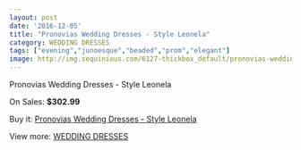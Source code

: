 ```yaml
---
layout: post
date: '2016-12-05'
title: "Pronovias Wedding Dresses - Style Leonela"
category: WEDDING DRESSES
tags: ["evening","junoesque","beaded","prom","elegant"]
image: http://img.sequinious.com/6127-thickbox_default/pronovias-wedding-dresses-style-leonela.jpg
---
```

Pronovias Wedding Dresses - Style Leonela

On Sales: **$302.99**
<a href="https://www.sequinious.com/wedding-dresses/2514-pronovias-wedding-dresses-style-leonela.html"><amp-img layout="responsive" width="600" height="600" src="//img.sequinious.com/6127-thickbox_default/pronovias-wedding-dresses-style-leonela.jpg" alt="Pronovias Wedding Dresses - Style Leonela 0" /></a>
<a href="https://www.sequinious.com/wedding-dresses/2514-pronovias-wedding-dresses-style-leonela.html"><amp-img layout="responsive" width="600" height="600" src="//img.sequinious.com/6130-thickbox_default/pronovias-wedding-dresses-style-leonela.jpg" alt="Pronovias Wedding Dresses - Style Leonela 1" /></a>
<a href="https://www.sequinious.com/wedding-dresses/2514-pronovias-wedding-dresses-style-leonela.html"><amp-img layout="responsive" width="600" height="600" src="//img.sequinious.com/6129-thickbox_default/pronovias-wedding-dresses-style-leonela.jpg" alt="Pronovias Wedding Dresses - Style Leonela 2" /></a>
<a href="https://www.sequinious.com/wedding-dresses/2514-pronovias-wedding-dresses-style-leonela.html"><amp-img layout="responsive" width="600" height="600" src="//img.sequinious.com/6128-thickbox_default/pronovias-wedding-dresses-style-leonela.jpg" alt="Pronovias Wedding Dresses - Style Leonela 3" /></a>

Buy it: [Pronovias Wedding Dresses - Style Leonela](https://www.sequinious.com/wedding-dresses/2514-pronovias-wedding-dresses-style-leonela.html "Pronovias Wedding Dresses - Style Leonela")

View more: [WEDDING DRESSES](https://www.sequinious.com/2-wedding-dresses "WEDDING DRESSES")